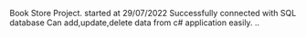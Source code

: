 Book Store Project.
started at 29/07/2022
Successfully connected with SQL database
Can add,update,delete data from c# application easily.
..
